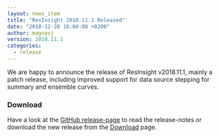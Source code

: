 ```yaml
---
layout: news_item
title: "ResInsight 2018.11.1 Released"
date: "2018-12-20 16:00:00 +0200"
author: magnesj
version: 2018.11.1
categories: 
  - release
---
```

We are happy to announce the release of ResInsight v2018.11.1, mainly a patch release, including improved support for data source stepping for summary and ensemble curves.

### Download
Have a look at the [GitHub release-page](https://github.com/OPM/ResInsight/releases) to read the release-notes 
or download the new release from the [Download]({{site.baseurl}}/project/download) page.
